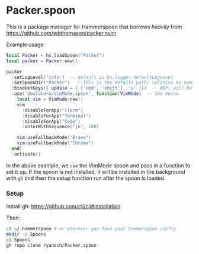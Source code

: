 # Packer.spoon

This is a package manager for Hammerspoon that borrows _heavily_ from https://github.com/wbthomason/packer.nvim

Example usage:
```lua
local Packer = hs.loadSpoon("Packer")
local packer = Packer:new()

packer
  :setLogLevel('info')  -- default is hs.logger.defaultLogLevel
  :setSpoonDir("Packer")  -- This is the default path; relative to hammerspoon config dir.
  :bindHotKeys({ update = { {'cmd', 'shift'}, 'u' }})  -- WIP; will be used to trigger Spoon updates
  :use('dbalatero/VimMode.spoon', function(VimMode)  -- See below.
    local vim = VimMode:new()
    vim
      :disableForApp("iTerm")
      :disableForApp("Terminal")
      :disableForApp("Code")
      :enterWithSequence("jk", 100)

    vim:useFallbackMode("Brave")
    vim:useFallbackMode("Chrome")
  end)
  :activate()
```

In the above example, we `use` the VimMode spoon and pass in a function to set it up. If the spoon is not installed, it will be installed in the background with `gh` and then the setup function run after the spoon is loaded.

### Setup
Install gh: https://github.com/cli/cli#installation

Then:
```sh
cd ~/.hammerspoon # or wherever you have your hammerspoon config
mkdir -p Spoons
cd Spoons
gh repo clone ryansch/Packer.spoon
```
